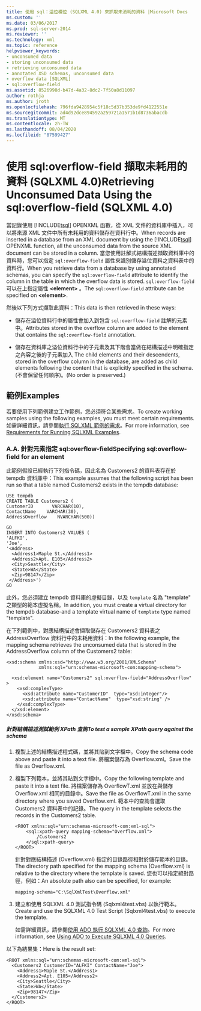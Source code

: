 ```yaml
---
title: 使用 sql：溢位欄位 (SQLXML 4.0) 來抓取未消耗的資料 |Microsoft Docs
ms.custom: ''
ms.date: 03/06/2017
ms.prod: sql-server-2014
ms.reviewer: ''
ms.technology: xml
ms.topic: reference
helpviewer_keywords:
- unconsumed data
- storing unconsumed data
- retrieving unconsumed data
- annotated XSD schemas, unconsumed data
- overflow data [SQLXML]
- sql:overflow-field
ms.assetid: 8526998d-b47d-4a32-8dc2-7f50a8d11097
author: rothja
ms.author: jroth
ms.openlocfilehash: 796fda9428954c5f18c5d37b353de9fd4122551e
ms.sourcegitcommit: ad4d92dce894592a259721a1571b1d8736abacdb
ms.translationtype: MT
ms.contentlocale: zh-TW
ms.lasthandoff: 08/04/2020
ms.locfileid: "87599427"
---
```

# <a name="retrieving-unconsumed-data-using-the-sqloverflow-field-sqlxml-40"></a><span data-ttu-id="8e7e6-102">使用 sql:overflow-field 擷取未耗用的資料 (SQLXML 4.0)</span><span class="sxs-lookup"><span data-stu-id="8e7e6-102">Retrieving Unconsumed Data Using the sql:overflow-field (SQLXML 4.0)</span></span>
  <span data-ttu-id="8e7e6-103">當記錄使用 [!INCLUDE[tsql](../../includes/tsql-md.md)] OPENXML 函數，從 XML 文件的資料庫中插入，可以將來源 XML 文件中所有未耗用的資料儲存在資料行中。</span><span class="sxs-lookup"><span data-stu-id="8e7e6-103">When records are inserted in a database from an XML document by using the [!INCLUDE[tsql](../../includes/tsql-md.md)] OPENXML function, all the unconsumed data from the source XML document can be stored in a column.</span></span> <span data-ttu-id="8e7e6-104">當您使用註解式結構描述擷取資料庫中的資料時，您可以指定 `sql:overflow-field` 屬性來識別儲存溢位資料之資料表中的資料行。</span><span class="sxs-lookup"><span data-stu-id="8e7e6-104">When you retrieve data from a database by using annotated schemas, you can specify the `sql:overflow-field` attribute to identify the column in the table in which the overflow data is stored.</span></span> <span data-ttu-id="8e7e6-105">`sql:overflow-field`可以在上指定屬性 **\<element>** 。</span><span class="sxs-lookup"><span data-stu-id="8e7e6-105">The `sql:overflow-field` attribute can be specified on **\<element>**.</span></span>  
  
 <span data-ttu-id="8e7e6-106">然後以下列方式擷取此資料：</span><span class="sxs-lookup"><span data-stu-id="8e7e6-106">This data is then retrieved in these ways:</span></span>  
  
-   <span data-ttu-id="8e7e6-107">儲存在溢位資料行中的屬性會加入到包含 `sql:overflow-field` 註解的元素中。</span><span class="sxs-lookup"><span data-stu-id="8e7e6-107">Attributes stored in the overflow column are added to the element that contains the `sql:overflow-field` annotation.</span></span>  
  
-   <span data-ttu-id="8e7e6-108">儲存在資料庫之溢位資料行中的子元素及其下階會當做在結構描述中明確指定之內容之後的子元素加入 </span><span class="sxs-lookup"><span data-stu-id="8e7e6-108">The child elements and their descendents, stored in the overflow column in the database, are added as child elements following the content that is explicitly specified in the schema.</span></span> <span data-ttu-id="8e7e6-109">(不會保留任何順序)。</span><span class="sxs-lookup"><span data-stu-id="8e7e6-109">(No order is preserved.)</span></span>  
  
## <a name="examples"></a><span data-ttu-id="8e7e6-110">範例</span><span class="sxs-lookup"><span data-stu-id="8e7e6-110">Examples</span></span>  
 <span data-ttu-id="8e7e6-111">若要使用下列範例建立工作範例，您必須符合某些需求。</span><span class="sxs-lookup"><span data-stu-id="8e7e6-111">To create working samples using the following examples, you must meet certain requirements.</span></span> <span data-ttu-id="8e7e6-112">如需詳細資訊，請參閱[執行 SQLXML 範例的需求](../sqlxml/requirements-for-running-sqlxml-examples.md)。</span><span class="sxs-lookup"><span data-stu-id="8e7e6-112">For more information, see [Requirements for Running SQLXML Examples](../sqlxml/requirements-for-running-sqlxml-examples.md).</span></span>  
  
### <a name="a-specifying-sqloverflow-field-for-an-element"></a><span data-ttu-id="8e7e6-113">A.</span><span class="sxs-lookup"><span data-stu-id="8e7e6-113">A.</span></span> <span data-ttu-id="8e7e6-114">針對元素指定 sql:overflow-field</span><span class="sxs-lookup"><span data-stu-id="8e7e6-114">Specifying sql:overflow-field for an element</span></span>  
 <span data-ttu-id="8e7e6-115">此範例假設已經執行下列指令碼，因此名為 Customers2 的資料表存在於 tempdb 資料庫中：</span><span class="sxs-lookup"><span data-stu-id="8e7e6-115">This example assumes that the following script has been run so that a table named Customers2 exists in the tempdb database:</span></span>  
  
```  
USE tempdb  
CREATE TABLE Customers2 (  
CustomerID       VARCHAR(10),   
ContactName    VARCHAR(30),   
AddressOverflow    NVARCHAR(500))  
  
GO  
INSERT INTO Customers2 VALUES (  
'ALFKI',   
'Joe',  
'<Address>  
  <Address1>Maple St.</Address1>  
  <Address2>Apt. E105</Address2>  
  <City>Seattle</City>  
  <State>WA</State>  
  <Zip>98147</Zip>  
 </Address>')  
GO  
```  
  
 <span data-ttu-id="8e7e6-116">此外，您必須建立 tempdb 資料庫的虛擬目錄，以及 `template` 名為 "template" 之類型的範本虛擬名稱。</span><span class="sxs-lookup"><span data-stu-id="8e7e6-116">In addition, you must create a virtual directory for the tempdb database-and a template virtual name of `template` type named "template".</span></span>  
  
 <span data-ttu-id="8e7e6-117">在下列範例中，對應結構描述會擷取儲存在 Customers2 資料表之 AddressOverflow 資料行中的未耗用資料：</span><span class="sxs-lookup"><span data-stu-id="8e7e6-117">In the following example, the mapping schema retrieves the unconsumed data that is stored in the AddressOverflow column of the Customers2 table:</span></span>  
  
```  
<xsd:schema xmlns:xsd="http://www.w3.org/2001/XMLSchema"  
            xmlns:sql="urn:schemas-microsoft-com:mapping-schema">  
  
  <xsd:element name="Customers2" sql:overflow-field="AddressOverflow" >  
    <xsd:complexType>  
      <xsd:attribute name="CustomerID"  type="xsd:integer"/>  
      <xsd:attribute name="ContactName"  type="xsd:string" />  
    </xsd:complexType>  
  </xsd:element>  
</xsd:schema>  
```  
  
##### <a name="to-test-a-sample-xpath-query-against-the-schema"></a><span data-ttu-id="8e7e6-118">針對結構描述測試範例 XPath 查詢</span><span class="sxs-lookup"><span data-stu-id="8e7e6-118">To test a sample XPath query against the schema</span></span>  
  
1.  <span data-ttu-id="8e7e6-119">複製上述的結構描述程式碼，並將其貼到文字檔中。</span><span class="sxs-lookup"><span data-stu-id="8e7e6-119">Copy the schema code above and paste it into a text file.</span></span> <span data-ttu-id="8e7e6-120">將檔案儲存為 Overflow.xml。</span><span class="sxs-lookup"><span data-stu-id="8e7e6-120">Save the file as Overflow.xml.</span></span>  
  
2.  <span data-ttu-id="8e7e6-121">複製下列範本，並將其貼到文字檔中。</span><span class="sxs-lookup"><span data-stu-id="8e7e6-121">Copy the following template and paste it into a text file.</span></span> <span data-ttu-id="8e7e6-122">將檔案儲存為 OverflowT.xml 並放在與儲存 Overflow.xml 相同的目錄中。</span><span class="sxs-lookup"><span data-stu-id="8e7e6-122">Save the file as OverflowT.xml in the same directory where you saved Overflow.xml.</span></span> <span data-ttu-id="8e7e6-123">範本中的查詢會選取 Customers2 資料表中的記錄。</span><span class="sxs-lookup"><span data-stu-id="8e7e6-123">The query in the template selects the records in the Customers2 table.</span></span>  
  
    ```  
    <ROOT xmlns:sql="urn:schemas-microsoft-com:xml-sql">  
        <sql:xpath-query mapping-schema="Overflow.xml">  
            /Customers2  
        </sql:xpath-query>  
    </ROOT>  
    ```  
  
     <span data-ttu-id="8e7e6-124">針對對應結構描述 (Overflow.xml) 指定的目錄路徑相對於儲存範本的目錄。</span><span class="sxs-lookup"><span data-stu-id="8e7e6-124">The directory path specified for the mapping schema (Overflow.xml) is relative to the directory where the template is saved.</span></span> <span data-ttu-id="8e7e6-125">您也可以指定絕對路徑，例如：</span><span class="sxs-lookup"><span data-stu-id="8e7e6-125">An absolute path also can be specified, for example:</span></span>  
  
    ```  
    mapping-schema="C:\SqlXmlTest\Overflow.xml"  
    ```  
  
3.  <span data-ttu-id="8e7e6-126">建立和使用 SQLXML 4.0 測試指令碼 (Sqlxml4test.vbs) 以執行範本。</span><span class="sxs-lookup"><span data-stu-id="8e7e6-126">Create and use the SQLXML 4.0 Test Script (Sqlxml4test.vbs) to execute the template.</span></span>  
  
     <span data-ttu-id="8e7e6-127">如需詳細資訊，請參閱[使用 ADO 執行 SQLXML 4.0 查詢](../sqlxml/using-ado-to-execute-sqlxml-4-0-queries.md)。</span><span class="sxs-lookup"><span data-stu-id="8e7e6-127">For more information, see [Using ADO to Execute SQLXML 4.0 Queries](../sqlxml/using-ado-to-execute-sqlxml-4-0-queries.md).</span></span>  
  
 <span data-ttu-id="8e7e6-128">以下為結果集：</span><span class="sxs-lookup"><span data-stu-id="8e7e6-128">Here is the result set:</span></span>  
  
```  
<ROOT xmlns:sql="urn:schemas-microsoft-com:xml-sql">  
  <Customers2 CustomerID="ALFKI" ContactName="Joe">  
    <Address1>Maple St.</Address1>   
    <Address2>Apt. E105</Address2>   
    <City>Seattle</City>   
    <State>WA</State>   
    <Zip>98147</Zip>   
  </Customers2>  
</ROOT>  
```  
  
  
